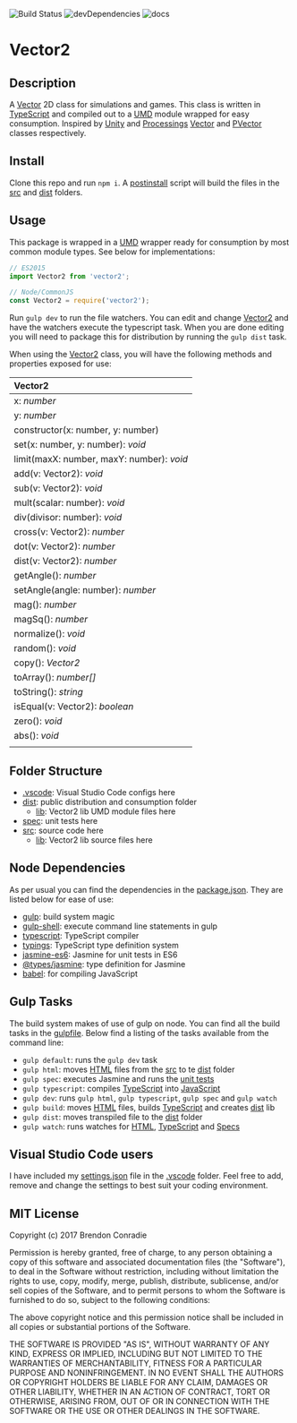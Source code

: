 ![Build Status](https://travis-ci.org/BrendonCon/vector2.svg?branch=master)
![devDependencies](https://david-dm.org/BrendonCon/vector2/dev-status.svg?style=flat})
![docs](https://readthedocs.org/projects/pip/badge/?version=latest)

# Vector2 

## Description
A [Vector](https://www.google.co.za/webhp?sourceid=chrome-instant&ion=1&espv=2&ie=UTF-8#q=what+is+a+vector) 2D class for simulations and games. This class is written in [TypeScript](https://www.typescriptlang.org/) and compiled out to a [UMD]() module wrapped for easy consumption. Inspired by [Unity](https://unity3d.com/) and [Processings](https://processing.org/) [Vector](https://docs.unity3d.com/ScriptReference/Vector2.html) and [PVector](https://processing.org/reference/PVector.html) classes respectively.

## Install
Clone this repo and run `npm i`. A [postinstall](https://docs.npmjs.com/misc/scripts) script will build the files in the [src](src) and [dist](dist) folders. 

## Usage
This package is wrapped in a [UMD](https://github.com/umdjs/umd) wrapper ready for consumption by most common module types. See below for implementations:

```JavaScript
// ES2015
import Vector2 from 'vector2';

// Node/CommonJS
const Vector2 = require('vector2');
```

Run `gulp dev` to run the file watchers. You can edit and change [Vector2](src/lib/Vector2.ts) and have the watchers execute the typescript task. When you are done editing you will need to package this for distribution by running the `gulp dist` task. 

When using the [Vector2](src/lib/Vector2.ts) class, you will have the following methods and properties exposed for use:

| Vector2 |
|:-------------|
| x: *number*     |
| y: *number*     |
| constructor(x: number, y: number) |
| set(x: number, y: number): *void* |
| limit(maxX: number, maxY: number): *void* |
| add(v: Vector2): *void* |
| sub(v: Vector2): *void* |
| mult(scalar: number): *void* |
| div(divisor: number): *void* |
| cross(v: Vector2): *number* |
| dot(v: Vector2): *number* |
| dist(v: Vector2): *number* |
| getAngle(): *number* |
| setAngle(angle: number): *number* |
| mag(): *number* |
| magSq(): *number* |
| normalize(): *void* |
| random(): *void* |
| copy(): *Vector2* |
| toArray(): *number[]* |
| toString(): *string* |
| isEqual(v: Vector2): *boolean* |
| zero(): *void* |
| abs(): *void* |
| |

## Folder Structure
- [.vscode](.vscode): Visual Studio Code configs here
- [dist](dist): public distribution and consumption folder
  - [lib](dist/lib): Vector2 lib UMD module files here
- [spec](spec): unit tests here
- [src](src): source code here
  - [lib](src/lib): Vector2 lib source files here

## Node Dependencies
As per usual you can find the dependencies in the [package.json](package.json). They are listed below for ease of use:
- [gulp](https://www.npmjs.com/package/gulp): build system magic
- [gulp-shell](https://www.npmjs.com/package/gulp-shell): execute command line statements in gulp
- [typescript](https://www.typescriptlang.org/): TypeScript compiler
- [typings](https://www.npmjs.com/package/typings): TypeScript type definition system
- [jasmine-es6](https://www.npmjs.com/package/jasmine-es6): Jasmine for unit tests in ES6
- [@types/jasmine](https://www.npmjs.com/package/@types/jasmine): type definition for Jasmine
- [babel](https://babeljs.io/): for compiling JavaScript

## Gulp Tasks
The build system makes of use of gulp on node. You can find all the build tasks in the [gulpfile](gulpfile.babel.js). Below find a listing of the tasks available from the command line:
- `gulp default`: runs the `gulp dev` task
- `gulp html`: moves [HTML](src) files from the [src](src) to te [dist](dist) folder
- `gulp spec`: executes Jasmine and runs the [unit tests](spec)
- `gulp typescript`: compiles [TypeScript](src/lib) into [JavaScript](dist/lib)
- `gulp dev`: runs `gulp html`, `gulp typescript`, `gulp spec` and `gulp watch`
- `gulp build`: moves [HTML](src) files, builds [TypeScript](src/lib) and creates [dist](dist/lib) lib
- `gulp dist`: moves transpiled file to the [dist](dist) folder
- `gulp watch`: runs watches for [HTML](src), [TypeScript](src/lib) and [Specs](spec)

## Visual Studio Code users
I have included my [settings.json](.vscode/settings.json) file in the [.vscode](.vscode) folder. Feel free to add, remove and change the settings to best suit your coding environment.

## MIT License

Copyright (c) 2017 Brendon Conradie

Permission is hereby granted, free of charge, to any person obtaining a copy of this software and associated documentation files (the "Software"), to deal in the Software without restriction, including without limitation the rights to use, copy, modify, merge, publish, distribute, sublicense, and/or sell copies of the Software, and to permit persons to whom the Software is furnished to do so, subject to the following conditions:

The above copyright notice and this permission notice shall be included in all copies or substantial portions of the Software.

THE SOFTWARE IS PROVIDED "AS IS", WITHOUT WARRANTY OF ANY KIND, EXPRESS OR IMPLIED, INCLUDING BUT NOT LIMITED TO THE WARRANTIES OF MERCHANTABILITY, FITNESS FOR A PARTICULAR PURPOSE AND NONINFRINGEMENT. IN NO EVENT SHALL THE AUTHORS OR COPYRIGHT HOLDERS BE LIABLE FOR ANY CLAIM, DAMAGES OR OTHER LIABILITY, WHETHER IN AN ACTION OF CONTRACT, TORT OR OTHERWISE, ARISING FROM, OUT OF OR IN CONNECTION WITH THE SOFTWARE OR THE USE OR OTHER DEALINGS IN THE SOFTWARE.